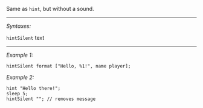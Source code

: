 Same as `hint`, but without a sound.


---
*Syntaxes:*

`hintSilent` text

---
*Example 1:*

```sqf
hintSilent format ["Hello, %1!", name player];
```

*Example 2:*

```sqf
hint "Hello there!";
sleep 5;
hintSilent ""; // removes message
```